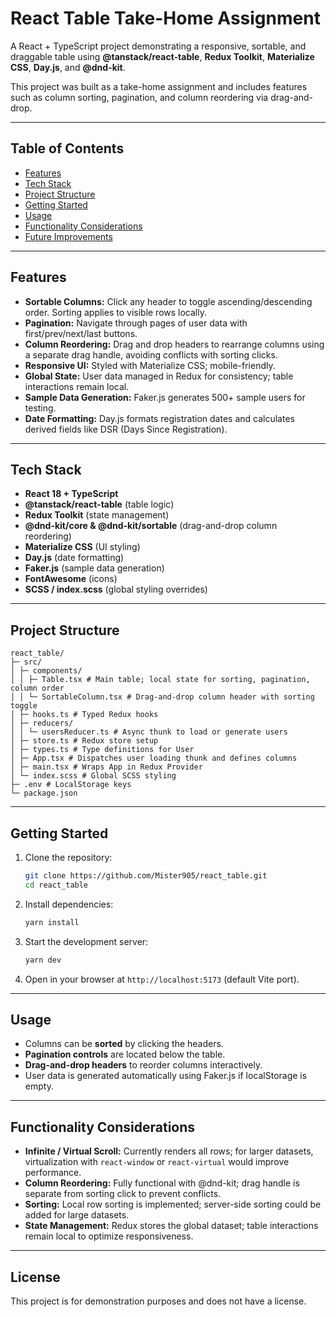 # React Table Take-Home Assignment

A React + TypeScript project demonstrating a responsive, sortable, and draggable table using **@tanstack/react-table**, **Redux Toolkit**, **Materialize CSS**, **Day.js**, and **@dnd-kit**.

This project was built as a take-home assignment and includes features such as column sorting, pagination, and column reordering via drag-and-drop.

---

## Table of Contents

- [Features](#features)
- [Tech Stack](#tech-stack)
- [Project Structure](#project-structure)
- [Getting Started](#getting-started)
- [Usage](#usage)
- [Functionality Considerations](#functionality-considerations)
- [Future Improvements](#future-improvements)

---

## Features

- **Sortable Columns:** Click any header to toggle ascending/descending order. Sorting applies to visible rows locally.
- **Pagination:** Navigate through pages of user data with first/prev/next/last buttons.
- **Column Reordering:** Drag and drop headers to rearrange columns using a separate drag handle, avoiding conflicts with sorting clicks.
- **Responsive UI:** Styled with Materialize CSS; mobile-friendly.
- **Global State:** User data managed in Redux for consistency; table interactions remain local.
- **Sample Data Generation:** Faker.js generates 500+ sample users for testing.
- **Date Formatting:** Day.js formats registration dates and calculates derived fields like DSR (Days Since Registration).

---

## Tech Stack

- **React 18 + TypeScript**
- **@tanstack/react-table** (table logic)
- **Redux Toolkit** (state management)
- **@dnd-kit/core & @dnd-kit/sortable** (drag-and-drop column reordering)
- **Materialize CSS** (UI styling)
- **Day.js** (date formatting)
- **Faker.js** (sample data generation)
- **FontAwesome** (icons)
- **SCSS / index.scss** (global styling overrides)

---

## Project Structure

```
react_table/
├─ src/
│ ├─ components/
│ │ ├─ Table.tsx # Main table; local state for sorting, pagination, column order
│ │ └─ SortableColumn.tsx # Drag-and-drop column header with sorting toggle
│ ├─ hooks.ts # Typed Redux hooks
│ ├─ reducers/
│ │ └─ usersReducer.ts # Async thunk to load or generate users
│ ├─ store.ts # Redux store setup
│ ├─ types.ts # Type definitions for User
│ ├─ App.tsx # Dispatches user loading thunk and defines columns
│ ├─ main.tsx # Wraps App in Redux Provider
│ └─ index.scss # Global SCSS styling
├─ .env # LocalStorage keys
└─ package.json
```

---

## Getting Started

1. Clone the repository:

   ```bash
   git clone https://github.com/Mister905/react_table.git
   cd react_table
   ```

2. Install dependencies:

   ```bash
   yarn install
   ```

3. Start the development server:

   ```bash
   yarn dev
   ```

4. Open in your browser at `http://localhost:5173` (default Vite port).

---

## Usage

- Columns can be **sorted** by clicking the headers.
- **Pagination controls** are located below the table.
- **Drag-and-drop headers** to reorder columns interactively.
- User data is generated automatically using Faker.js if localStorage is empty.

---

## Functionality Considerations

- **Infinite / Virtual Scroll:** Currently renders all rows; for larger datasets, virtualization with `react-window` or `react-virtual` would improve performance.
- **Column Reordering:** Fully functional with @dnd-kit; drag handle is separate from sorting click to prevent conflicts.
- **Sorting:** Local row sorting is implemented; server-side sorting could be added for large datasets.
- **State Management:** Redux stores the global dataset; table interactions remain local to optimize responsiveness.

---

## License

This project is for demonstration purposes and does not have a license.
